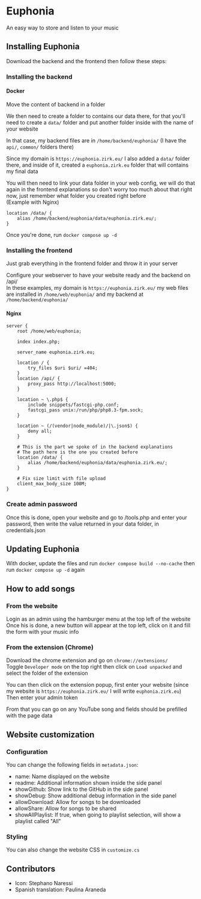 # Euphonia
An easy way to store and listen to your music

## Installing Euphonia
Download the backend and the frontend then follow these steps:

### Installing the backend

#### Docker
Move the content of backend in a folder

We then need to create a folder to contains our data there, for that you'll need to create a `data/` folder and put another folder inside with the name of your website

In that case, my backend files are in `/home/backend/euphonia/` (I have the `api/`, `common/` folders there)

Since my domain is `https://euphonia.zirk.eu/` I also added a `data/` folder there, and inside of it, created a `euphonia.zirk.eu` folder that will contains my final data

You will then need to link your data folder in your web config, we will do that again in the frontend explanations so don't worry too much about that right now, just remember what folder you created right before \
(Example with Nginx)
```nginx
location /data/ {
	alias /home/backend/euphonia/data/euphonia.zirk.eu/;
}
```

Once you're done, run `docker compose up -d`

### Installing the frontend
Just grab everything in the frontend folder and throw it in your server

Configure your webserver to have your website ready and the backend on /api/ \
In these examples, my domain is `https://euphonia.zirk.eu/` my web files are installed in `/home/web/euphonia/` and my backend at `/home/backend/euphonia/`

#### Nginx
```nginx
server {
	root /home/web/euphonia;

	index index.php;

	server_name euphonia.zirk.eu;

	location / {
		try_files $uri $uri/ =404;
	}
	location /api/ {
        proxy_pass http://localhost:5000;
	}

	location ~ \.php$ {
		include snippets/fastcgi-php.conf;
		fastcgi_pass unix:/run/php/php8.3-fpm.sock;
	}

	location ~ (/(vendor|node_module)/|\.json$) {
		deny all;
	}

	# This is the part we spoke of in the backend explanations
	# The path here is the one you created before
	location /data/ {
		alias /home/backend/euphonia/data/euphonia.zirk.eu/;
	}

	# Fix size limit with file upload
	client_max_body_size 100M;
}
```

### Create admin password
Once this is done, open your website and go to /tools.php and enter your password, then write the value returned in your data folder, in credentials.json

## Updating Euphonia
With docker, update the files and run `docker compose build --no-cache` then run `docker compose up -d` again

## How to add songs

### From the website
Login as an admin using the hamburger menu at the top left of the website \
Once his is done, a new button will appear at the top left, click on it and fill the form with your music info

### From the extension (Chrome)
Download the chrome extension and go on `chrome://extensions/` \
Toggle `Developer mode` on the top right then click on `Load unpacked` and select the folder of the extension

You can then click on the extension popup, first enter your website (since my website is `https://euphonia.zirk.eu/` I will write `euphonia.zirk.eu`) \
Then enter your admin token

From that you can go on any YouTube song and fields should be prefilled with the page data

## Website customization

### Configuration
You can change the following fields in `metadata.json`:
- name: Name displayed on the website
- readme: Additional information shown inside the side panel
- showGithub: Show link to the GitHub in the side panel
- showDebug: Show additional debug information in the side panel
- allowDownload: Allow for songs to be downloaded
- allowShare: Allow for songs to be shared
- showAllPlaylist: If true, when going to playlist selection, will show a playlist called "All"

### Styling
You can also change the website CSS in `customize.cs`

## Contributors
- Icon: Stephano Naressi
- Spanish translation: Paulina Araneda
